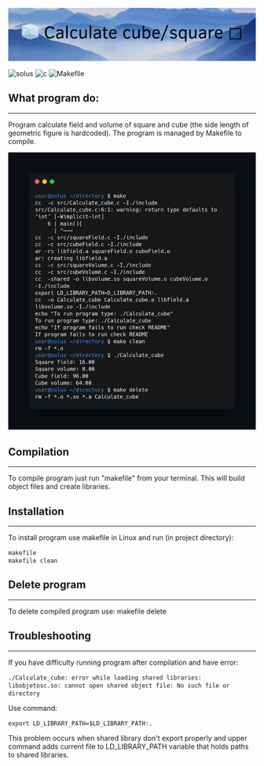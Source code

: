 ![project_banner](banner.png)

<!--badges-->
![solus](https://shields.io/badge/Operating_System-Solus-blue)
![c](https://shields.io/badge/Language-C-yellow)
![Makefile](https://shields.io/badge/Project_manager-Makefile-important)

## What program do:
___
Program calculate field and volume of square and cube (the side length of geometric figure is hardcoded). The program is managed by Makefile to compile. 

![program-run](execute.png)

## Compilation
___
To compile program just run "makefile" from your terminal. This will build object files and create libraries.


## Installation
___
To install program use makefile in Linux and run (in project directory): 
```
makefile 
makefile clean
```

## Delete program
___
To delete compiled program use:
makefile delete

## Troubleshooting
___
If you have difficulty running program after compilation and have error:
```
./Calculate_cube: error while loading shared libraries: libobjetosc.so: cannot open shared object file: No such file or directory
```
Use command: 
```
export LD_LIBRARY_PATH=$LD_LIBRARY_PATH:.
```
This problem occurs when shared library don't export properly and upper command adds current file to LD_LIBRARY_PATH variable that holds paths to shared libraries.

<!--https://banner.godori.dev/-->
<!--https://shields.io/-->
<!--https://carbon.now.sh/-->